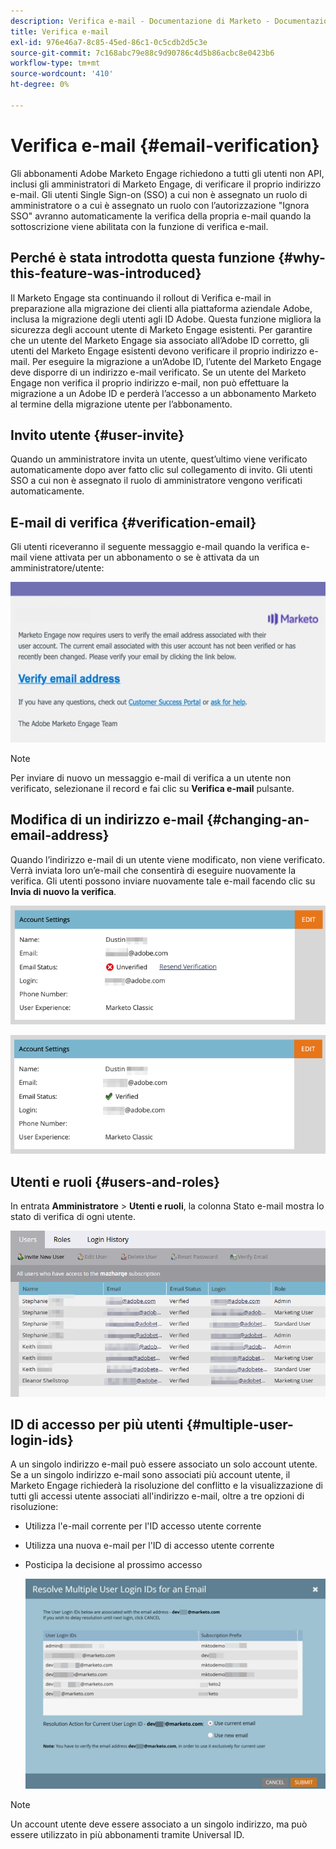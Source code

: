 ```yaml
---
description: Verifica e-mail - Documentazione di Marketo - Documentazione del prodotto
title: Verifica e-mail
exl-id: 976e46a7-8c85-45ed-86c1-0c5cdb2d5c3e
source-git-commit: 7c168abc79e88c9d90786c4d5b86acbc8e0423b6
workflow-type: tm+mt
source-wordcount: '410'
ht-degree: 0%

---
```


# Verifica e-mail {#email-verification}

Gli abbonamenti Adobe Marketo Engage richiedono a tutti gli utenti non API, inclusi gli amministratori di Marketo Engage, di verificare il proprio indirizzo e-mail. Gli utenti Single Sign-on (SSO) a cui non è assegnato un ruolo di amministratore o a cui è assegnato un ruolo con l’autorizzazione &quot;Ignora SSO&quot; avranno automaticamente la verifica della propria e-mail quando la sottoscrizione viene abilitata con la funzione di verifica e-mail.

## Perché è stata introdotta questa funzione {#why-this-feature-was-introduced}

Il Marketo Engage sta continuando il rollout di Verifica e-mail in preparazione alla migrazione dei clienti alla piattaforma aziendale Adobe, inclusa la migrazione degli utenti agli ID Adobe. Questa funzione migliora la sicurezza degli account utente di Marketo Engage esistenti. Per garantire che un utente del Marketo Engage sia associato all’Adobe ID corretto, gli utenti del Marketo Engage esistenti devono verificare il proprio indirizzo e-mail. Per eseguire la migrazione a un’Adobe ID, l’utente del Marketo Engage deve disporre di un indirizzo e-mail verificato. Se un utente del Marketo Engage non verifica il proprio indirizzo e-mail, non può effettuare la migrazione a un Adobe ID e perderà l’accesso a un abbonamento Marketo al termine della migrazione utente per l’abbonamento.

## Invito utente {#user-invite}

Quando un amministratore invita un utente, quest’ultimo viene verificato automaticamente dopo aver fatto clic sul collegamento di invito. Gli utenti SSO a cui non è assegnato il ruolo di amministratore vengono verificati automaticamente.

## E-mail di verifica {#verification-email}

Gli utenti riceveranno il seguente messaggio e-mail quando la verifica e-mail viene attivata per un abbonamento o se è attivata da un amministratore/utente:

![](assets/email-verification-1.png)

>[!NOTE]
>
>Per inviare di nuovo un messaggio e-mail di verifica a un utente non verificato, selezionane il record e fai clic su **Verifica e-mail** pulsante.

## Modifica di un indirizzo e-mail {#changing-an-email-address}

Quando l’indirizzo e-mail di un utente viene modificato, non viene verificato. Verrà inviata loro un’e-mail che consentirà di eseguire nuovamente la verifica. Gli utenti possono inviare nuovamente tale e-mail facendo clic su **Invia di nuovo la verifica**.

![](assets/email-verification-2.png)

![](assets/email-verification-3.png)

## Utenti e ruoli {#users-and-roles}

In entrata **Amministratore** > **Utenti e ruoli**, la colonna Stato e-mail mostra lo stato di verifica di ogni utente.

![](assets/email-verification-4.png)

## ID di accesso per più utenti {#multiple-user-login-ids}

A un singolo indirizzo e-mail può essere associato un solo account utente. Se a un singolo indirizzo e-mail sono associati più account utente, il Marketo Engage richiederà la risoluzione del conflitto e la visualizzazione di tutti gli accessi utente associati all&#39;indirizzo e-mail, oltre a tre opzioni di risoluzione:

* Utilizza l&#39;e-mail corrente per l&#39;ID accesso utente corrente
* Utilizza una nuova e-mail per l&#39;ID di accesso utente corrente
* Posticipa la decisione al prossimo accesso

  ![](assets/email-verification-5.png)

>[!NOTE]
>
>Un account utente deve essere associato a un singolo indirizzo, ma può essere utilizzato in più abbonamenti tramite Universal ID.
